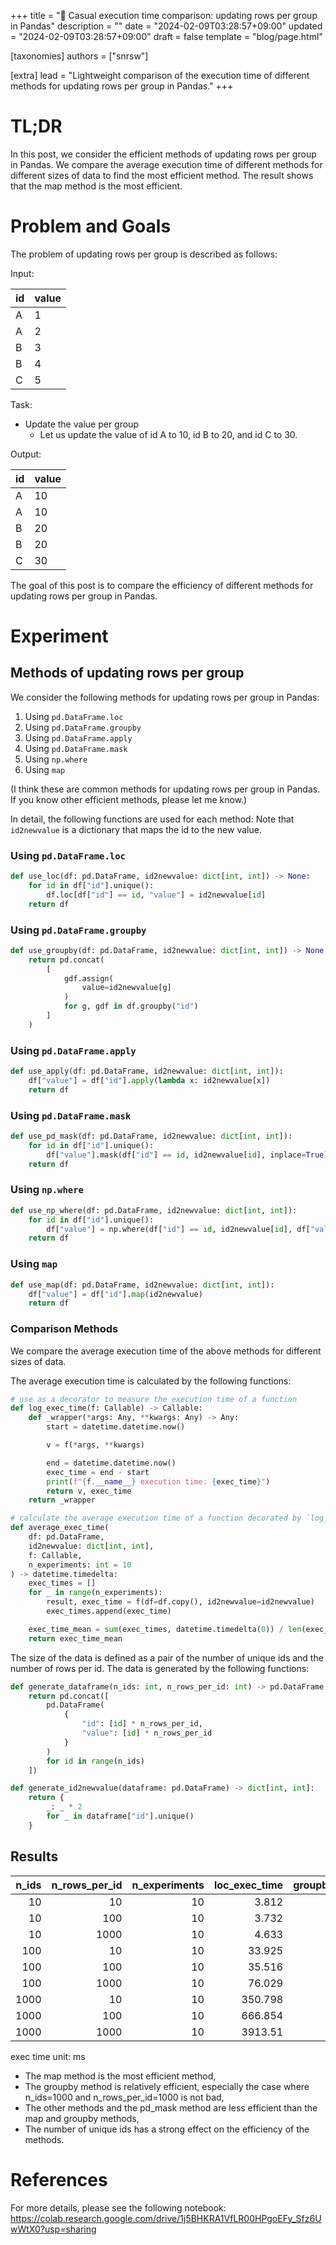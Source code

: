 +++
title = "🍉 Casual execution time comparison: updating rows per group in Pandas"
description = ""
date = "2024-02-09T03:28:57+09:00"
updated = "2024-02-09T03:28:57+09:00"
draft = false
template = "blog/page.html"

[taxonomies]
authors = ["snrsw"]

[extra]
lead = "Lightweight comparison of the execution time of different methods for updating rows per group in Pandas."
+++

# TL;DR

In this post, we consider the efficient methods of updating rows per group in Pandas. We compare the average execution time of different methods for different sizes of data to find the most efficient method.
The result shows that the map method is the most efficient.

# Problem and Goals

The problem of updating rows per group is described as follows:

Input:

|id|value|
|---|---|
|A|1|
|A|2|
|B|3|
|B|4|
|C|5|

Task:
- Update the value per group
  - Let us update the value of id A to 10, id B to 20, and id C to 30.

Output:

|id|value|
|---|---|
|A|10|
|A|10|
|B|20|
|B|20|
|C|30|


The goal of this post is to compare the efficiency of different methods for updating rows per group in Pandas.

# Experiment

## Methods of updating rows per group

We consider the following methods for updating rows per group in Pandas:

1. Using `pd.DataFrame.loc`
2. Using `pd.DataFrame.groupby`
3. Using `pd.DataFrame.apply`
4. Using `pd.DataFrame.mask`
5. Using `np.where`
6. Using `map`

(I think these are common methods for updating rows per group in Pandas. If you know other efficient methods, please let me know.)

In detail, the following functions are used for each method: Note that `id2newvalue` is a dictionary that maps the id to the new value.

### Using `pd.DataFrame.loc`

```python
def use_loc(df: pd.DataFrame, id2newvalue: dict[int, int]) -> None:
    for id in df["id"].unique():
        df.loc[df["id"] == id, "value"] = id2newvalue[id]
    return df
```

### Using `pd.DataFrame.groupby`

```python
def use_groupby(df: pd.DataFrame, id2newvalue: dict[int, int]) -> None:
    return pd.concat(
        [
            gdf.assign(
                value=id2newvalue[g]
            )
            for g, gdf in df.groupby("id")
        ]
    )
```

### Using `pd.DataFrame.apply`

```python
def use_apply(df: pd.DataFrame, id2newvalue: dict[int, int]):
    df["value"] = df["id"].apply(lambda x: id2newvalue[x])
    return df
```

### Using `pd.DataFrame.mask`

```python
def use_pd_mask(df: pd.DataFrame, id2newvalue: dict[int, int]):
    for id in df["id"].unique():
        df["value"].mask(df["id"] == id, id2newvalue[id], inplace=True)
    return df
```

### Using `np.where`

```python
def use_np_where(df: pd.DataFrame, id2newvalue: dict[int, int]):
    for id in df["id"].unique():
        df["value"] = np.where(df["id"] == id, id2newvalue[id], df["value"])
    return df
```

### Using `map`

```python
def use_map(df: pd.DataFrame, id2newvalue: dict[int, int]):
    df["value"] = df["id"].map(id2newvalue)
    return df
```

### Comparison Methods

We compare the average execution time of the above methods for different sizes of data.

The average execution time is calculated by the following functions:

```python
# use as a decorator to measure the execution time of a function
def log_exec_time(f: Callable) -> Callable:
    def _wrapper(*args: Any, **kwargs: Any) -> Any:
        start = datetime.datetime.now()

        v = f(*args, **kwargs)

        end = datetime.datetime.now()
        exec_time = end - start
        print(f"{f.__name__} execution time: {exec_time}")
        return v, exec_time
    return _wrapper

# calculate the average execution time of a function decorated by `log_exec_time`
def average_exec_time(
    df: pd.DataFrame,
    id2newvalue: dict[int, int],
    f: Callable,
    n_experiments: int = 10
) -> datetime.timedelta:
    exec_times = []
    for _ in range(n_experiments):
        result, exec_time = f(df=df.copy(), id2newvalue=id2newvalue)
        exec_times.append(exec_time)

    exec_time_mean = sum(exec_times, datetime.timedelta(0)) / len(exec_times)
    return exec_time_mean

```

The size of the data is defined as a pair of the number of unique ids and the number of rows per id. The data is generated by the following functions:

```python
def generate_dataframe(n_ids: int, n_rows_per_id: int) -> pd.DataFrame:
    return pd.concat([
        pd.DataFrame(
            {
                "id": [id] * n_rows_per_id,
                "value": [id] * n_rows_per_id
            }
        )
        for id in range(n_ids)
    ])
```

```python
def generate_id2newvalue(dataframe: pd.DataFrame) -> dict[int, int]:
    return {
        _: _ * 2
        for _ in dataframe["id"].unique()
    }
```

## Results

|   n_ids |   n_rows_per_id |   n_experiments |   loc_exec_time |   groupby_exec_time |   apply_exec_time |   pd_mask_exec_time |   np_where_exec_time |   map_exec_time |
|--------:|----------------:|---------------:|----------------:|--------------------:|------------------:|--------------------:|---------------------:|----------------:|
|      10 |              10 |             10 |           3.812 |               3.743 |             1.484 |               7.325 |                3.185 |           0.936 |
|      10 |             100 |             10 |           3.732 |               3.8   |             3.968 |               8.65  |                4.157 |           1.705 |
|      10 |            1000 |             10 |           4.633 |               4.506 |            30.338 |               6.556 |                2.888 |           1.148 |
|     100 |              10 |             10 |          33.925 |              23.513 |             3.502 |              74.271 |               43.083 |           1.748 |
|     100 |             100 |             10 |          35.516 |              24.792 |            30.606 |              67.025 |               25.866 |           1.969 |
|     100 |            1000 |             10 |          76.029 |              31.685 |           416.172 |              88.715 |               52.532 |           4.256 |
|    1000 |              10 |             10 |         350.798 |             275.204 |            31.261 |             718.937 |              241.797 |           6.976 |
|    1000 |             100 |             10 |         666.854 |             331.496 |           299.176 |             960.2   |              524.357 |           8.438 |
|    1000 |            1000 |             10 |        3913.51  |             385.758 |          3289.46  |            3783.44  |             4967.53  |          30.878 |

exec time unit: ms


- The map method is the most efficient method,
- The groupby method is relatively efficient, especially the case where n_ids=1000 and n_rows_per_id=1000 is not bad,
- The other methods and the pd_mask method are less efficient than the map and groupby methods,
- The number of unique ids has a strong effect on the efficiency of the methods.

# References

For more details, please see the following notebook: https://colab.research.google.com/drive/1j5BHKRA1VfLR00HPgoEFy_Sfz6UwWtX0?usp=sharing
